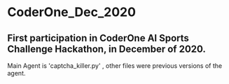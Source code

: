 # CoderOne_Dec_2020
First participation in CoderOne AI Sports Challenge Hackathon, in December of 2020. 
---
Main Agent is 'captcha_killer.py' , other files were previous versions of the agent. 
